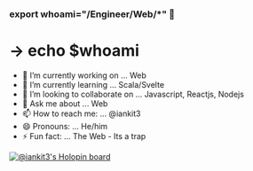 ### export whoami="/Engineer/Web/*" 👋

<!--
**iankit3/iankit3** is a ✨ _special_ ✨ repository because its `README.md` (this file) appears on your GitHub profile.

Here are some ideas to get you started:

- 🤔 I’m looking for help with ...
-->

# -> echo $whoami

- 🔭 I’m currently working on ... Web
- 🌱 I’m currently learning ... Scala/Svelte
- 👯 I’m looking to collaborate on ... Javascript, Reactjs, Nodejs
- 💬 Ask me about ... Web
- 📫 How to reach me: ... @iankit3
- 😄 Pronouns: ... He/him
- ⚡ Fun fact: ... The Web - Its a trap



[![@iankit3's Holopin board](https://holopin.me/iankit3)](https://holopin.io/@iankit3)
